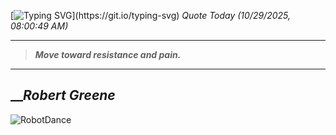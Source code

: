 [![Typing SVG](https://readme-typing-svg.herokuapp.com?font=Press+Start+2P&color=C2F784&size=35&width=900&height=100&lines=Hello+World%2C+I'm+Hung+!)](https://git.io/typing-svg) 
_Quote Today (10/29/2025, 08:00:49 AM)_
___
>**_Move toward resistance and pain._**
___

## __**_Robert Greene_**

![RobotDance](src/assets/images/robot-dancing-dribble.gif?style=center)
